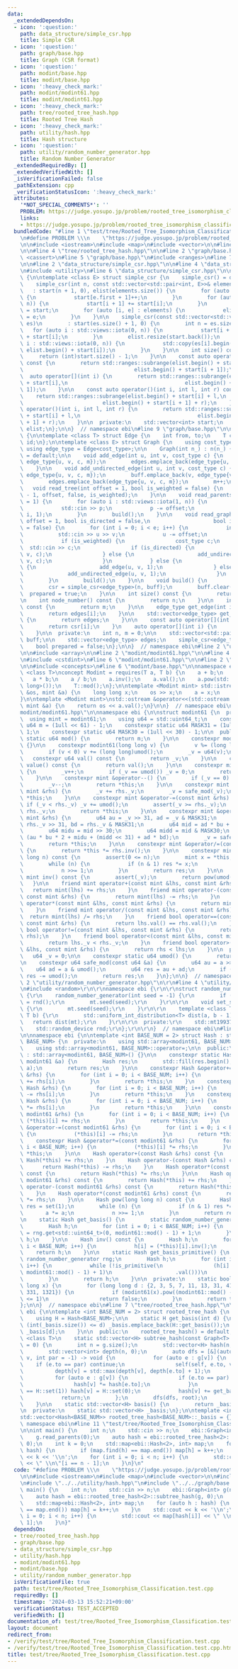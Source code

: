 ```yaml
---
data:
  _extendedDependsOn:
  - icon: ':question:'
    path: data_structure/simple_csr.hpp
    title: Simple CSR
  - icon: ':question:'
    path: graph/base.hpp
    title: Graph (CSR format)
  - icon: ':question:'
    path: modint/base.hpp
    title: modint/base.hpp
  - icon: ':heavy_check_mark:'
    path: modint/modint61.hpp
    title: modint/modint61.hpp
  - icon: ':heavy_check_mark:'
    path: tree/rooted_tree_hash.hpp
    title: Rooted Tree Hash
  - icon: ':heavy_check_mark:'
    path: utility/hash.hpp
    title: Hash structure
  - icon: ':question:'
    path: utility/random_number_generator.hpp
    title: Random Number Generator
  _extendedRequiredBy: []
  _extendedVerifiedWith: []
  _isVerificationFailed: false
  _pathExtension: cpp
  _verificationStatusIcon: ':heavy_check_mark:'
  attributes:
    '*NOT_SPECIAL_COMMENTS*': ''
    PROBLEM: https://judge.yosupo.jp/problem/rooted_tree_isomorphism_classification
    links:
    - https://judge.yosupo.jp/problem/rooted_tree_isomorphism_classification
  bundledCode: "#line 1 \"test/tree/Rooted_Tree_Isomorphism_Classification.test.cpp\"\
    \n#define PROBLEM \\\n    \"https://judge.yosupo.jp/problem/rooted_tree_isomorphism_classification\"\
    \n\n#include <iostream>\n#include <map>\n#include <vector>\n\n#line 2 \"tree/rooted_tree_hash.hpp\"\
    \n\n#line 4 \"tree/rooted_tree_hash.hpp\"\n\n#line 2 \"graph/base.hpp\"\n\n#include\
    \ <cassert>\n#line 5 \"graph/base.hpp\"\n#include <ranges>\n#line 7 \"graph/base.hpp\"\
    \n\n#line 2 \"data_structure/simple_csr.hpp\"\n\n#line 4 \"data_structure/simple_csr.hpp\"\
    \n#include <utility>\n#line 6 \"data_structure/simple_csr.hpp\"\n\nnamespace ebi\
    \ {\n\ntemplate <class E> struct simple_csr {\n    simple_csr() = default;\n\n\
    \    simple_csr(int n, const std::vector<std::pair<int, E>>& elements)\n     \
    \   : start(n + 1, 0), elist(elements.size()) {\n        for (auto e : elements)\
    \ {\n            start[e.first + 1]++;\n        }\n        for (auto i : std::views::iota(0,\
    \ n)) {\n            start[i + 1] += start[i];\n        }\n        auto counter\
    \ = start;\n        for (auto [i, e] : elements) {\n            elist[counter[i]++]\
    \ = e;\n        }\n    }\n\n    simple_csr(const std::vector<std::vector<E>>&\
    \ es)\n        : start(es.size() + 1, 0) {\n        int n = es.size();\n     \
    \   for (auto i : std::views::iota(0, n)) {\n            start[i + 1] = (int)es[i].size()\
    \ + start[i];\n        }\n        elist.resize(start.back());\n        for (auto\
    \ i : std::views::iota(0, n)) {\n            std::copy(es[i].begin(), es[i].end(),\
    \ elist.begin() + start[i]);\n        }\n    }\n\n    int size() const {\n   \
    \     return (int)start.size() - 1;\n    }\n\n    const auto operator[](int i)\
    \ const {\n        return std::ranges::subrange(elist.begin() + start[i],\n  \
    \                                   elist.begin() + start[i + 1]);\n    }\n  \
    \  auto operator[](int i) {\n        return std::ranges::subrange(elist.begin()\
    \ + start[i],\n                                     elist.begin() + start[i +\
    \ 1]);\n    }\n\n    const auto operator()(int i, int l, int r) const {\n    \
    \    return std::ranges::subrange(elist.begin() + start[i] + l,\n            \
    \                         elist.begin() + start[i + 1] + r);\n    }\n    auto\
    \ operator()(int i, int l, int r) {\n        return std::ranges::subrange(elist.begin()\
    \ + start[i] + l,\n                                     elist.begin() + start[i\
    \ + 1] + r);\n    }\n\n  private:\n    std::vector<int> start;\n    std::vector<E>\
    \ elist;\n};\n\n}  // namespace ebi\n#line 9 \"graph/base.hpp\"\n\nnamespace ebi\
    \ {\n\ntemplate <class T> struct Edge {\n    int from, to;\n    T cost;\n    int\
    \ id;\n};\n\ntemplate <class E> struct Graph {\n    using cost_type = E;\n   \
    \ using edge_type = Edge<cost_type>;\n\n    Graph(int n_) : n(n_) {}\n\n    Graph()\
    \ = default;\n\n    void add_edge(int u, int v, cost_type c) {\n        buff.emplace_back(u,\
    \ edge_type{u, v, c, m});\n        edges.emplace_back(edge_type{u, v, c, m++});\n\
    \    }\n\n    void add_undirected_edge(int u, int v, cost_type c) {\n        buff.emplace_back(u,\
    \ edge_type{u, v, c, m});\n        buff.emplace_back(v, edge_type{v, u, c, m});\n\
    \        edges.emplace_back(edge_type{u, v, c, m});\n        m++;\n    }\n\n \
    \   void read_tree(int offset = 1, bool is_weighted = false) {\n        read_graph(n\
    \ - 1, offset, false, is_weighted);\n    }\n\n    void read_parents(int offset\
    \ = 1) {\n        for (auto i : std::views::iota(1, n)) {\n            int p;\n\
    \            std::cin >> p;\n            p -= offset;\n            add_undirected_edge(p,\
    \ i, 1);\n        }\n        build();\n    }\n\n    void read_graph(int e, int\
    \ offset = 1, bool is_directed = false,\n                    bool is_weighted\
    \ = false) {\n        for (int i = 0; i < e; i++) {\n            int u, v;\n \
    \           std::cin >> u >> v;\n            u -= offset;\n            v -= offset;\n\
    \            if (is_weighted) {\n                cost_type c;\n              \
    \  std::cin >> c;\n                if (is_directed) {\n                    add_edge(u,\
    \ v, c);\n                } else {\n                    add_undirected_edge(u,\
    \ v, c);\n                }\n            } else {\n                if (is_directed)\
    \ {\n                    add_edge(u, v, 1);\n                } else {\n      \
    \              add_undirected_edge(u, v, 1);\n                }\n            }\n\
    \        }\n        build();\n    }\n\n    void build() {\n        assert(!prepared);\n\
    \        csr = simple_csr<edge_type>(n, buff);\n        buff.clear();\n      \
    \  prepared = true;\n    }\n\n    int size() const {\n        return n;\n    }\n\
    \n    int node_number() const {\n        return n;\n    }\n\n    int edge_number()\
    \ const {\n        return m;\n    }\n\n    edge_type get_edge(int i) const {\n\
    \        return edges[i];\n    }\n\n    std::vector<edge_type> get_edges() const\
    \ {\n        return edges;\n    }\n\n    const auto operator[](int i) const {\n\
    \        return csr[i];\n    }\n    auto operator[](int i) {\n        return csr[i];\n\
    \    }\n\n  private:\n    int n, m = 0;\n\n    std::vector<std::pair<int,edge_type>>\
    \ buff;\n\n    std::vector<edge_type> edges;\n    simple_csr<edge_type> csr;\n\
    \    bool prepared = false;\n};\n\n}  // namespace ebi\n#line 2 \"utility/hash.hpp\"\
    \n\n#include <array>\n\n#line 2 \"modint/modint61.hpp\"\n\n#line 4 \"modint/modint61.hpp\"\
    \n#include <cstdint>\n#line 6 \"modint/modint61.hpp\"\n\n#line 2 \"modint/base.hpp\"\
    \n\n#include <concepts>\n#line 6 \"modint/base.hpp\"\n\nnamespace ebi {\n\ntemplate\
    \ <class T>\nconcept Modint = requires(T a, T b) {\n    a + b;\n    a - b;\n \
    \   a * b;\n    a / b;\n    a.inv();\n    a.val();\n    a.pow(std::declval<long\
    \ long>());\n    T::mod();\n};\n\ntemplate <Modint mint> std::istream &operator>>(std::istream\
    \ &os, mint &a) {\n    long long x;\n    os >> x;\n    a = x;\n    return os;\n\
    }\n\ntemplate <Modint mint>\nstd::ostream &operator<<(std::ostream &os, const\
    \ mint &a) {\n    return os << a.val();\n}\n\n}  // namespace ebi\n#line 8 \"\
    modint/modint61.hpp\"\n\nnamespace ebi {\n\nstruct modint61 {\n  private:\n  \
    \  using mint = modint61;\n    using u64 = std::uint64_t;\n    constexpr static\
    \ u64 m = (1ull << 61) - 1;\n    constexpr static u64 MASK31 = (1ull << 31) -\
    \ 1;\n    constexpr static u64 MASK30 = (1ull << 30) - 1;\n\n  public:\n    constexpr\
    \ static u64 mod() {\n        return m;\n    }\n\n    constexpr modint61() : _v(0)\
    \ {}\n\n    constexpr modint61(long long v) {\n        v %= (long long)umod();\n\
    \        if (v < 0) v += (long long)umod();\n        _v = u64(v);\n    }\n\n \
    \   constexpr u64 val() const {\n        return _v;\n    }\n\n    constexpr u64\
    \ value() const {\n        return val();\n    }\n\n    constexpr mint &operator++()\
    \ {\n        _v++;\n        if (_v == umod()) _v = 0;\n        return *this;\n\
    \    }\n\n    constexpr mint &operator--() {\n        if (_v == 0) _v = umod();\n\
    \        _v--;\n        return *this;\n    }\n\n    constexpr mint &operator+=(const\
    \ mint &rhs) {\n        _v += rhs._v;\n        _v = safe_mod(_v);\n        return\
    \ *this;\n    }\n\n    constexpr mint &operator-=(const mint &rhs) {\n       \
    \ if (_v < rhs._v) _v += umod();\n        assert(_v >= rhs._v);\n        _v -=\
    \ rhs._v;\n        return *this;\n    }\n\n    constexpr mint &operator*=(const\
    \ mint &rhs) {\n        u64 au = _v >> 31, ad = _v & MASK31;\n        u64 bu =\
    \ rhs._v >> 31, bd = rhs._v & MASK31;\n        u64 mid = ad * bu + au * bd;\n\
    \        u64 midu = mid >> 30;\n        u64 midd = mid & MASK30;\n        _v =\
    \ (au * bu * 2 + midu + (midd << 31) + ad * bd);\n        _v = safe_mod(_v);\n\
    \        return *this;\n    }\n\n    constexpr mint &operator/=(const mint &rhs)\
    \ {\n        return *this *= rhs.inv();\n    }\n\n    constexpr mint pow(long\
    \ long n) const {\n        assert(0 <= n);\n        mint x = *this, res = 1;\n\
    \        while (n) {\n            if (n & 1) res *= x;\n            x *= x;\n\
    \            n >>= 1;\n        }\n        return res;\n    }\n\n    constexpr\
    \ mint inv() const {\n        assert(_v);\n        return pow(umod() - 2);\n \
    \   }\n\n    friend mint operator+(const mint &lhs, const mint &rhs) {\n     \
    \   return mint(lhs) += rhs;\n    }\n    friend mint operator-(const mint &lhs,\
    \ const mint &rhs) {\n        return mint(lhs) -= rhs;\n    }\n    friend mint\
    \ operator*(const mint &lhs, const mint &rhs) {\n        return mint(lhs) *= rhs;\n\
    \    }\n    friend mint operator/(const mint &lhs, const mint &rhs) {\n      \
    \  return mint(lhs) /= rhs;\n    }\n    friend bool operator==(const mint &lhs,\
    \ const mint &rhs) {\n        return lhs.val() == rhs.val();\n    }\n    friend\
    \ bool operator!=(const mint &lhs, const mint &rhs) {\n        return !(lhs ==\
    \ rhs);\n    }\n    friend bool operator<(const mint &lhs, const mint &rhs) {\n\
    \        return lhs._v < rhs._v;\n    }\n    friend bool operator>(const mint\
    \ &lhs, const mint &rhs) {\n        return rhs < lhs;\n    }\n\n  private:\n \
    \   u64 _v = 0;\n\n    constexpr static u64 umod() {\n        return m;\n    }\n\
    \n    constexpr u64 safe_mod(const u64 &a) {\n        u64 au = a >> 61;\n    \
    \    u64 ad = a & umod();\n        u64 res = au + ad;\n        if (res >= umod())\
    \ res -= umod();\n        return res;\n    }\n};\n\n}  // namespace ebi\n#line\
    \ 2 \"utility/random_number_generator.hpp\"\n\r\n#line 4 \"utility/random_number_generator.hpp\"\
    \n#include <random>\r\n\r\nnamespace ebi {\r\n\r\nstruct random_number_generator\
    \ {\r\n    random_number_generator(int seed = -1) {\r\n        if (seed < 0) seed\
    \ = rnd();\r\n        mt.seed(seed);\r\n    }\r\n\r\n    void set_seed(int seed)\
    \ {\r\n        mt.seed(seed);\r\n    }\r\n\r\n    template <class T> T get(T a,\
    \ T b) {\r\n        std::uniform_int_distribution<T> dist(a, b - 1);\r\n     \
    \   return dist(mt);\r\n    }\r\n\r\n  private:\r\n    std::mt19937_64 mt;\r\n\
    \    std::random_device rnd;\r\n};\r\n\r\n}  // namespace ebi\n#line 7 \"utility/hash.hpp\"\
    \n\nnamespace ebi {\n\ntemplate <int BASE_NUM = 2> struct Hash : std::array<modint61,\
    \ BASE_NUM> {\n  private:\n    using std::array<modint61, BASE_NUM>::array;\n\
    \    using std::array<modint61, BASE_NUM>::operator=;\n\n  public:\n    Hash()\
    \ : std::array<modint61, BASE_NUM>() {}\n\n    constexpr static Hash set(const\
    \ modint61 &a) {\n        Hash res;\n        std::fill(res.begin(), res.end(),\
    \ a);\n        return res;\n    }\n\n    constexpr Hash &operator+=(const Hash\
    \ &rhs) {\n        for (int i = 0; i < BASE_NUM; i++) {\n            (*this)[i]\
    \ += rhs[i];\n        }\n        return *this;\n    }\n    constexpr Hash &operator-=(const\
    \ Hash &rhs) {\n        for (int i = 0; i < BASE_NUM; i++) {\n            (*this)[i]\
    \ -= rhs[i];\n        }\n        return *this;\n    }\n    constexpr Hash &operator*=(const\
    \ Hash &rhs) {\n        for (int i = 0; i < BASE_NUM; i++) {\n            (*this)[i]\
    \ *= rhs[i];\n        }\n        return *this;\n    }\n\n    constexpr Hash &operator+=(const\
    \ modint61 &rhs) {\n        for (int i = 0; i < BASE_NUM; i++) {\n           \
    \ (*this)[i] += rhs;\n        }\n        return *this;\n    }\n    constexpr Hash\
    \ &operator-=(const modint61 &rhs) {\n        for (int i = 0; i < BASE_NUM; i++)\
    \ {\n            (*this)[i] -= rhs;\n        }\n        return *this;\n    }\n\
    \    constexpr Hash &operator*=(const modint61 &rhs) {\n        for (int i = 0;\
    \ i < BASE_NUM; i++) {\n            (*this)[i] *= rhs;\n        }\n        return\
    \ *this;\n    }\n\n    Hash operator+(const Hash &rhs) const {\n        return\
    \ Hash(*this) += rhs;\n    }\n    Hash operator-(const Hash &rhs) const {\n  \
    \      return Hash(*this) -= rhs;\n    }\n    Hash operator*(const Hash &rhs)\
    \ const {\n        return Hash(*this) *= rhs;\n    }\n\n    Hash operator+(const\
    \ modint61 &rhs) const {\n        return Hash(*this) += rhs;\n    }\n    Hash\
    \ operator-(const modint61 &rhs) const {\n        return Hash(*this) -= rhs;\n\
    \    }\n    Hash operator*(const modint61 &rhs) const {\n        return Hash(*this)\
    \ *= rhs;\n    }\n\n    Hash pow(long long n) const {\n        Hash a = *this,\
    \ res = set(1);\n        while (n) {\n            if (n & 1) res *= a;\n     \
    \       a *= a;\n            n >>= 1;\n        }\n        return res;\n    }\n\
    \n    static Hash get_basis() {\n        static random_number_generator rng;\n\
    \        Hash h;\n        for (int i = 0; i < BASE_NUM; i++) {\n            h[i]\
    \ = rng.get<std::uint64_t>(0, modint61::mod() - 1) + 1;\n        }\n        return\
    \ h;\n    }\n\n    Hash inv() const {\n        Hash h;\n        for (int i = 0;\
    \ i < BASE_NUM; i++) {\n            h[i] = (*this)[i].inv();\n        }\n    \
    \    return h;\n    }\n\n    static Hash get_basis_primitive() {\n        static\
    \ random_number_generator rng;\n        Hash h;\n        for (int i = 0; i < BASE_NUM;\
    \ i++) {\n            while (!is_primitive(\n                (h[i] = rng.get<std::uint64_t>(0,\
    \ modint61::mod() - 1) + 1)\n                    .val()))\n                ;\n\
    \        }\n        return h;\n    }\n\n  private:\n    static bool is_primitive(long\
    \ long x) {\n        for (long long d : {2, 3, 5, 7, 11, 13, 31, 41, 61, 151,\
    \ 331, 1321}) {\n            if (modint61(x).pow((modint61::mod() - 1) / d).val()\
    \ <= 1)\n                return false;\n        }\n        return true;\n    }\n\
    };\n\n}  // namespace ebi\n#line 7 \"tree/rooted_tree_hash.hpp\"\n\nnamespace\
    \ ebi {\n\ntemplate <int BASE_NUM = 2> struct rooted_tree_hash {\n  private:\n\
    \    using H = Hash<BASE_NUM>;\n\n    static H get_basis(int d) {\n        if\
    \ (int(_basis.size()) <= d) _basis.emplace_back(H::get_basis());\n        return\
    \ _basis[d];\n    }\n\n  public:\n    rooted_tree_hash() = default;\n\n    template\
    \ <class T>\n    static std::vector<H> subtree_hash(const Graph<T> &g, int root\
    \ = 0) {\n        int n = g.size();\n        std::vector<H> hash(n, H::set(1));\n\
    \        std::vector<int> depth(n, 0);\n        auto dfs = [&](auto &&self, int\
    \ v, int par = -1) -> void {\n            for (auto e : g[v]) {\n            \
    \    if (e.to == par) continue;\n                self(self, e.to, v);\n      \
    \          depth[v] = std::max(depth[v], depth[e.to] + 1);\n            }\n  \
    \          for (auto e : g[v]) {\n                if (e.to == par) continue;\n\
    \                hash[v] *= hash[e.to];\n            }\n            if (hash[v]\
    \ == H::set(1)) hash[v] = H::set(0);\n            hash[v] += get_basis(depth[v]);\n\
    \            return;\n        };\n        dfs(dfs, root);\n        return hash;\n\
    \    }\n\n    static std::vector<H> basis() {\n        return _basis;\n    }\n\
    \n  private:\n    static std::vector<H> _basis;\n};\n\ntemplate <int BASE_NUM>\n\
    std::vector<Hash<BASE_NUM>> rooted_tree_hash<BASE_NUM>::_basis = {};\n\n}  //\
    \ namespace ebi\n#line 11 \"test/tree/Rooted_Tree_Isomorphism_Classification.test.cpp\"\
    \n\nint main() {\n    int n;\n    std::cin >> n;\n    ebi::Graph<int> g(n);\n\
    \    g.read_parents(0);\n    auto hash = ebi::rooted_tree_hash<2>::subtree_hash(g,\
    \ 0);\n    int k = 0;\n    std::map<ebi::Hash<2>, int> map;\n    for (auto h :\
    \ hash) {\n        if (map.find(h) == map.end()) map[h] = k++;\n    }\n    std::cout\
    \ << k << '\\n';\n    for (int i = 0; i < n; i++) {\n        std::cout << map[hash[i]]\
    \ << \" \\n\"[i == n - 1];\n    }\n}\n"
  code: "#define PROBLEM \\\n    \"https://judge.yosupo.jp/problem/rooted_tree_isomorphism_classification\"\
    \n\n#include <iostream>\n#include <map>\n#include <vector>\n\n#include \"../../tree/rooted_tree_hash.hpp\"\
    \n#include \"../../utility/hash.hpp\"\n#include \"../../graph/base.hpp\"\n\nint\
    \ main() {\n    int n;\n    std::cin >> n;\n    ebi::Graph<int> g(n);\n    g.read_parents(0);\n\
    \    auto hash = ebi::rooted_tree_hash<2>::subtree_hash(g, 0);\n    int k = 0;\n\
    \    std::map<ebi::Hash<2>, int> map;\n    for (auto h : hash) {\n        if (map.find(h)\
    \ == map.end()) map[h] = k++;\n    }\n    std::cout << k << '\\n';\n    for (int\
    \ i = 0; i < n; i++) {\n        std::cout << map[hash[i]] << \" \\n\"[i == n -\
    \ 1];\n    }\n}"
  dependsOn:
  - tree/rooted_tree_hash.hpp
  - graph/base.hpp
  - data_structure/simple_csr.hpp
  - utility/hash.hpp
  - modint/modint61.hpp
  - modint/base.hpp
  - utility/random_number_generator.hpp
  isVerificationFile: true
  path: test/tree/Rooted_Tree_Isomorphism_Classification.test.cpp
  requiredBy: []
  timestamp: '2024-03-13 15:52:21+09:00'
  verificationStatus: TEST_ACCEPTED
  verifiedWith: []
documentation_of: test/tree/Rooted_Tree_Isomorphism_Classification.test.cpp
layout: document
redirect_from:
- /verify/test/tree/Rooted_Tree_Isomorphism_Classification.test.cpp
- /verify/test/tree/Rooted_Tree_Isomorphism_Classification.test.cpp.html
title: test/tree/Rooted_Tree_Isomorphism_Classification.test.cpp
---
```

